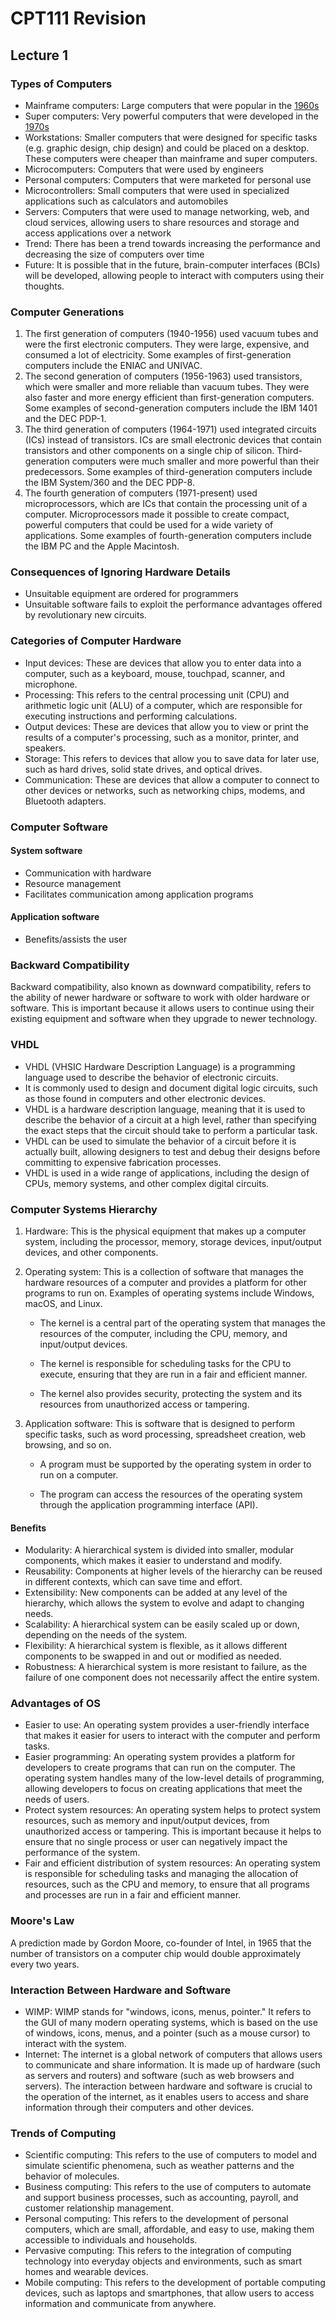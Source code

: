 # CPT111 Revision

## Lecture 1

### Types of Computers

* Mainframe computers: Large computers that were popular in the <u>1960s</u>
* Super computers: Very powerful computers that were developed in the <u>1970s</u>
* Workstations: Smaller computers that were designed for specific tasks (e.g. graphic design, chip design) and could be placed on a desktop. These computers were cheaper than mainframe and super computers.
* Microcomputers: Computers that were used by engineers
* Personal computers: Computers that were marketed for personal use
* Microcontrollers: Small computers that were used in specialized applications such as calculators and automobiles
* Servers: Computers that were used to manage networking, web, and cloud services, allowing users to share resources and storage and access applications over a network
* Trend: There has been a trend towards increasing the performance and decreasing the size of computers over time
* Future: It is possible that in the future, brain-computer interfaces (BCIs) will be developed, allowing people to interact with computers using their thoughts.

### Computer Generations

1. The first generation of computers (1940-1956) used vacuum tubes and were the first electronic computers. They were large, expensive, and consumed a lot of electricity. Some examples of first-generation computers include the ENIAC and UNIVAC.
2. The second generation of computers (1956-1963) used transistors, which were smaller and more reliable than vacuum tubes. They were also faster and more energy efficient than first-generation computers. Some examples of second-generation computers include the IBM 1401 and the DEC PDP-1.
3. The third generation of computers (1964-1971) used integrated circuits (ICs) instead of transistors. ICs are small electronic devices that contain transistors and other components on a single chip of silicon. Third-generation computers were much smaller and more powerful than their predecessors. Some examples of third-generation computers include the IBM System/360 and the DEC PDP-8.
4. The fourth generation of computers (1971-present) used microprocessors, which are ICs that contain the processing unit of a computer. Microprocessors made it possible to create compact, powerful computers that could be used for a wide variety of applications. Some examples of fourth-generation computers include the IBM PC and the Apple Macintosh.

### Consequences of Ignoring Hardware Details

* Unsuitable equipment are ordered for programmers
* Unsuitable software fails to exploit the performance advantages offered by revolutionary new circuits. 

### Categories of Computer Hardware

* Input devices: These are devices that allow you to enter data into a computer, such as a keyboard, mouse, touchpad, scanner, and microphone.
* Processing: This refers to the central processing unit (CPU) and arithmetic logic unit (ALU) of a computer, which are responsible for executing instructions and performing calculations.
* Output devices: These are devices that allow you to view or print the results of a computer's processing, such as a monitor, printer, and speakers.
* Storage: This refers to devices that allow you to save data for later use, such as hard drives, solid state drives, and optical drives.
* Communication: These are devices that allow a computer to connect to other devices or networks, such as networking chips, modems, and Bluetooth adapters.

### Computer Software

#### System software

* Communication with hardware
* Resource management
* Facilitates communication among application programs

#### Application software

* Benefits/assists the user

### Backward Compatibility

Backward compatibility, also known as downward compatibility, refers to the ability of newer hardware or software to work with older hardware or software. This is important because it allows users to continue using their existing equipment and software when they upgrade to newer technology.

### VHDL

* VHDL (VHSIC Hardware Description Language) is a programming language used to describe the behavior of electronic circuits.
* It is commonly used to design and document digital logic circuits, such as those found in computers and other electronic devices.
* VHDL is a hardware description language, meaning that it is used to describe the behavior of a circuit at a high level, rather than specifying the exact steps that the circuit should take to perform a particular task.
* VHDL can be used to simulate the behavior of a circuit before it is actually built, allowing designers to test and debug their designs before committing to expensive fabrication processes.
* VHDL is used in a wide range of applications, including the design of CPUs, memory systems, and other complex digital circuits.

### Computer Systems Hierarchy

1. Hardware: This is the physical equipment that makes up a computer system, including the processor, memory, storage devices, input/output devices, and other components.

2. Operating system: This is a collection of software that manages the hardware resources of a computer and provides a platform for other programs to run on. Examples of operating systems include Windows, macOS, and Linux.

   * The kernel is a central part of the operating system that manages the resources of the computer, including the CPU, memory, and input/output devices.

   * The kernel is responsible for scheduling tasks for the CPU to execute, ensuring that they are run in a fair and efficient manner.

   * The kernel also provides security, protecting the system and its resources from unauthorized access or tampering.

3. Application software: This is software that is designed to perform specific tasks, such as word processing, spreadsheet creation, web browsing, and so on.

   * A program must be supported by the operating system in order to run on a computer.

   * The program can access the resources of the operating system through the application programming interface (API).

#### Benefits

* Modularity: A hierarchical system is divided into smaller, modular components, which makes it easier to understand and modify.
* Reusability: Components at higher levels of the hierarchy can be reused in different contexts, which can save time and effort.
* Extensibility: New components can be added at any level of the hierarchy, which allows the system to evolve and adapt to changing needs.
* Scalability: A hierarchical system can be easily scaled up or down, depending on the needs of the system.
* Flexibility: A hierarchical system is flexible, as it allows different components to be swapped in and out or modified as needed.
* Robustness: A hierarchical system is more resistant to failure, as the failure of one component does not necessarily affect the entire system.

### Advantages of OS

* Easier to use: An operating system provides a user-friendly interface that makes it easier for users to interact with the computer and perform tasks.
* Easier programming: An operating system provides a platform for developers to create programs that can run on the computer. The operating system handles many of the low-level details of programming, allowing developers to focus on creating applications that meet the needs of users.
* Protect system resources: An operating system helps to protect system resources, such as memory and input/output devices, from unauthorized access or tampering. This is important because it helps to ensure that no single process or user can negatively impact the performance of the system.
* Fair and efficient distribution of system resources: An operating system is responsible for scheduling tasks and managing the allocation of resources, such as the CPU and memory, to ensure that all programs and processes are run in a fair and efficient manner.

### Moore's Law

A prediction made by Gordon Moore, co-founder of Intel, in 1965 that the number of transistors on a computer chip would double approximately every two years.

### Interaction Between Hardware and Software

* WIMP: WIMP stands for "windows, icons, menus, pointer." It refers to the GUI of many modern operating systems, which is based on the use of windows, icons, menus, and a pointer (such as a mouse cursor) to interact with the system.
* Internet: The internet is a global network of computers that allows users to communicate and share information. It is made up of hardware (such as servers and routers) and software (such as web browsers and servers). The interaction between hardware and software is crucial to the operation of the internet, as it enables users to access and share information through their computers and other devices.

### Trends of Computing

* Scientific computing: This refers to the use of computers to model and simulate scientific phenomena, such as weather patterns and the behavior of molecules.
* Business computing: This refers to the use of computers to automate and support business processes, such as accounting, payroll, and customer relationship management.
* Personal computing: This refers to the development of personal computers, which are small, affordable, and easy to use, making them accessible to individuals and households.
* Pervasive computing: This refers to the integration of computing technology into everyday objects and environments, such as smart homes and wearable devices.
* Mobile computing: This refers to the development of portable computing devices, such as laptops and smartphones, that allow users to access information and communicate from anywhere.